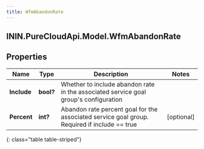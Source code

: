 ```yaml
---
title: WfmAbandonRate
---
```

## ININ.PureCloudApi.Model.WfmAbandonRate

## Properties

|Name | Type | Description | Notes|
|------------ | ------------- | ------------- | -------------|
| **Include** | **bool?** | Whether to include abandon rate in the associated service goal group&#39;s configuration | |
| **Percent** | **int?** | Abandon rate percent goal for the associated service goal group. Required if include == true | [optional] |
{: class="table table-striped"}


